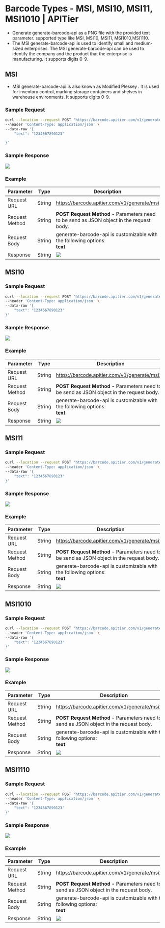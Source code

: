 # Barcode Types - MSI, MSI10, MSI11, MSI1010  | APITier

* Generate generate-barcode-api as a PNG file with the provided text parameter. supported type like MSI, MSI10, MSI11, MSI1010,MSI1110.
* The MSI generate-barcode-api is used to identify small and medium-sized enterprises. The MSI generate-barcode-api can be used to identify the company and the product that the enterprise is manufacturing. It supports digits 0-9.

## MSI
* MSI generate-barcode-api is also known as Modified Plessey . It is used for inventory control, marking storage containers and shelves in warehouse environments. It supports digits 0-9.

### Sample Request

```bash title="Example Curl Request" 
curl --location --request POST 'https://barcode.apitier.com/v1/generate/msi?x-api-key=hv90CBlVBN9R6Tbfx4wsg3CxRTXyk9CA6bvx2f11' \
--header 'Content-Type: application/json' \
--data-raw '{
    "text": "1234567890123"
    
}'
```

### Sample Response

<img src="img/msi.png" />

### Example

| Parameter          | Type    |    Description                            |
| -------------------|-------- | ---------------------------------------   |
| Request URL        | String  |https://barcode.apitier.com/v1/generate/msi |
| Request Method     | String  |**POST Request Method -** Parameters need to be send as JSON object in the request body.                                     |
| Request Body       | String  |generate-barcode-api is customizable with the following options: <br />**text<br />**| 
| Response           | String  |<img src="img/msi.png" />              |




## MSI10

### Sample Request

```bash title="Example Curl Request" 
curl --location --request POST 'https://barcode.apitier.com/v1/generate/msi10?x-api-key=hv90CBlVBN9R6Tbfx4wsg3CxRTXyk9CA6bvx2f11' \
--header 'Content-Type: application/json' \
--data-raw '{
    "text": "1234567890123"
}'
```

### Sample Response

<img src="img/msi10.png" />

### Example

| Parameter          | Type    |    Description                            |
| -------------------|-------- | ---------------------------------------   |
| Request URL        | String  |https://barcode.apitier.com/v1/generate/msi10 |
| Request Method     | String  |**POST Request Method -** Parameters need to be send as JSON object in the request body.                                         |
| Request Body       | String  |generate-barcode-api is customizable with the following options: <br />**text<br />**| 
| Response           | String  |<img src="img/msi10.png" />              |




## MSI11


### Sample Request

```bash title="Example Curl Request" 
curl --location --request POST 'https://barcode.apitier.com/v1/generate/msi11?x-api-key=hv90CBlVBN9R6Tbfx4wsg3CxRTXyk9CA6bvx2f11' \
--header 'Content-Type: application/json' \
--data-raw '{
    "text": "1234567890123"
}'
```

### Sample Response

<img src="img/msi11.png" />

### Example

| Parameter          | Type    |    Description                            |
| -------------------|-------- | ---------------------------------------   |
| Request URL        | String  |https://barcode.apitier.com/v1/generate/msi11 |
| Request Method     | String  |**POST Request Method -** Parameters need to be send as JSON object in the request body.                                         |
| Request Body       | String  |generate-barcode-api is customizable with the following options: <br />**text<br />**| 
| Response           | String  |<img src="img/msi11.png" />              |




## MSI1010


### Sample Request

```bash title="Example Curl Request" 
curl --location --request POST 'https://barcode.apitier.com/v1/generate/msi1010?x-api-key=hv90CBlVBN9R6Tbfx4wsg3CxRTXyk9CA6bvx2f11' \
--header 'Content-Type: application/json' \
--data-raw '{
    "text": "1234567890123"
}'
```

### Sample Response

<img src="img/msi1010.png" />

### Example

| Parameter          | Type    |    Description                            |
| -------------------|-------- | ---------------------------------------   |
| Request URL        | String  |https://barcode.apitier.com/v1/generate/msi1010 |
| Request Method     | String  |**POST Request Method -** Parameters need to be send as JSON object in the request body.                                         |
| Request Body       | String  |generate-barcode-api is customizable with the following options: <br />**text<br />**| 
| Response           | String  |<img src="img/msi1010.png" />              |



## MSI1110


### Sample Request

```bash title="Example Curl Request" 
curl --location --request POST 'https://barcode.apitier.com/v1/generate/msi1110?x-api-key=hv90CBlVBN9R6Tbfx4wsg3CxRTXyk9CA6bvx2f11' \
--header 'Content-Type: application/json' \
--data-raw '{
    "text": "1234567890123"
}'
```

### Sample Response

<img src="img/msi1110.png" />

### Example

| Parameter          | Type    |    Description                            |
| -------------------|-------- | ---------------------------------------   |
| Request URL        | String  |https://barcode.apitier.com/v1/generate/msi1110 |
| Request Method     | String  |**POST Request Method -** Parameters need to be send as JSON object in the request body.                                         |
| Request Body       | String  |generate-barcode-api is customizable with the following options: <br />**text<br />**| 
| Response           | String  |<img src="img/msi1110.png" />              |




